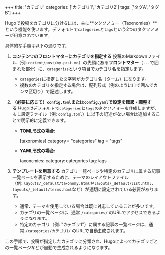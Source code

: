 +++
title: 'カテゴリ'
categories: ['カテゴリ1', 'カテゴリ2']
tags: ['タグA', 'タグB']
+++


Hugoで投稿をカテゴリに分けるには、主に**タクソノミー（Taxonomies）**という機能を使います。デフォルトで`categories`と`tags`という2つのタクソノミーが用意されています。

具体的な手順は以下の通りです。

1. **コンテンツのフロントマターにカテゴリを指定する** 投稿のMarkdownファイル（例: `content/post/my-post.md`）の先頭にある**フロントマター**（`---`で囲まれた部分）に、`categories`という項目でカテゴリ名を指定します。
    

    
    - `categories`に指定した文字列がカテゴリ名（ターム）になります。
    - 複数のカテゴリを指定する場合は、配列形式（例のように`[]`で囲んでカンマ区切り）で記述します。
2. **（必要に応じて）`config.toml`または`config.yaml`で設定を確認・調整する** Hugoはデフォルトで`categories`と`tags`のタクソノミーを作成しますが、もし設定ファイル（例: `config.toml`）に以下の記述がない場合は追加することで明示的に定義できます。
    - **TOML形式の場合:**
        
        [taxonomies]
          category = "categories"
          tag = "tags"
        
    - **YAML形式の場合:**
        
        taxonomies:
          category: categories
          tag: tags
        
3. **テンプレートを用意する** カテゴリ一覧ページや特定のカテゴリに属する記事一覧ページを表示するために、テーマのレイアウトファイル（例: `layouts/_default/taxonomy.html`や`layouts/_default/list.html`、`layouts/_default/terms.html`など）が適切に設定されている必要があります。
    - 通常、テーマを使用している場合は既に対応していることが多いです。
    - カテゴリの一覧ページは、通常 `/categories/` のURLでアクセスできるようになります。
    - 特定のカテゴリ（例: "カテゴリ1"）に属する記事の一覧ページは、通常 `/categories/カテゴリ1/` のURLで自動生成されます。

この手順で、投稿が指定したカテゴリに分類され、Hugoによってカテゴリごとの一覧ページなどが自動で生成されるようになります。